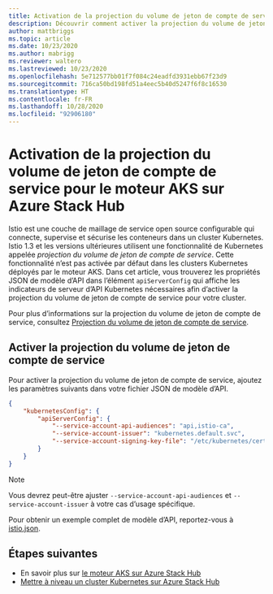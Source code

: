 ```yaml
---
title: Activation de la projection du volume de jeton de compte de service pour le moteur AKS sur Azure Stack Hub
description: Découvrir comment activer la projection du volume de jeton de compte de service pour le moteur AKS sur Azure Stack Hub
author: mattbriggs
ms.topic: article
ms.date: 10/23/2020
ms.author: mabrigg
ms.reviewer: waltero
ms.lastreviewed: 10/23/2020
ms.openlocfilehash: 5e712577bb01f7f084c24eadfd3931ebb67f23d9
ms.sourcegitcommit: 716ca50bd198fd51a4eec5b40d5247f6f8c16530
ms.translationtype: HT
ms.contentlocale: fr-FR
ms.lasthandoff: 10/28/2020
ms.locfileid: "92906180"
---
```

# <a name="enabling-service-account-token-volume-projection-for-the-aks-engine-on-azure-stack-hub"></a>Activation de la projection du volume de jeton de compte de service pour le moteur AKS sur Azure Stack Hub

Istio est une couche de maillage de service open source configurable qui connecte, supervise et sécurise les conteneurs dans un cluster Kubernetes. Istio 1.3 et les versions ultérieures utilisent une fonctionnalité de Kubernetes appelée *projection du volume de jeton de compte de service*. Cette fonctionnalité n’est pas activée par défaut dans les clusters Kubernetes déployés par le moteur AKS. Dans cet article, vous trouverez les propriétés JSON de modèle d’API dans l’élément `apiServerConfig` qui affiche les indicateurs de serveur d’API Kubernetes nécessaires afin d’activer la projection du volume de jeton de compte de service pour votre cluster.

Pour plus d’informations sur la projection du volume de jeton de compte de service, consultez [Projection du volume de jeton de compte de service](https://kubernetes.io/docs/tasks/configure-pod-container/configure-service-account/#service-account-token-volume-projection).

## <a name="enable-service-account-token-volume-projection"></a>Activer la projection du volume de jeton de compte de service

Pour activer la projection du volume de jeton de compte de service, ajoutez les paramètres suivants dans votre fichier JSON de modèle d’API. 

```json
{
    "kubernetesConfig": {
        "apiServerConfig": {
            "--service-account-api-audiences": "api,istio-ca",
            "--service-account-issuer": "kubernetes.default.svc",
            "--service-account-signing-key-file": "/etc/kubernetes/certs/apiserver.key"
        }
    }
}
```

> [!Note]  
> Vous devrez peut-être ajuster `--service-account-api-audiences` et `--service-account-issuer` à votre cas d’usage spécifique.

Pour obtenir un exemple complet de modèle d’API, reportez-vous à [istio.json](https://github.com/Azure/aks-engine/blob/master/examples/service-mesh/istio.json).

## <a name="next-steps"></a>Étapes suivantes

- En savoir plus sur [le moteur AKS sur Azure Stack Hub](azure-stack-kubernetes-aks-engine-overview.md)
- [Mettre à niveau un cluster Kubernetes sur Azure Stack Hub](azure-stack-kubernetes-aks-engine-upgrade.md)
